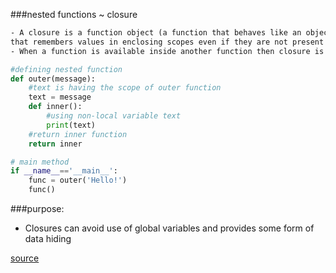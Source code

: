 ###nested functions ~ closure

```html
- A closure is a function object (a function that behaves like an object)
that remembers values in enclosing scopes even if they are not present in memory
- When a function is available inside another function then closure is created.
```

```python
#defining nested function
def outer(message):
    #text is having the scope of outer function
    text = message
    def inner():
        #using non-local variable text
        print(text)
    #return inner function
    return inner

# main method
if __name__=='__main__':
    func = outer('Hello!')
    func()
```

###purpose:
- Closures can avoid use of global variables and provides some form of data hiding

[source](https://www.studytonight.com/python/python-closures)